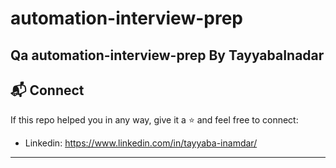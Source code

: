 # automation-interview-prep
Qa automation-interview-prep By TayyabaInadar
---

## 📬 Connect
If this repo helped you in any way, give it a ⭐ and feel free to connect:
- Linkedin: https://www.linkedin.com/in/tayyaba-inamdar/

---
